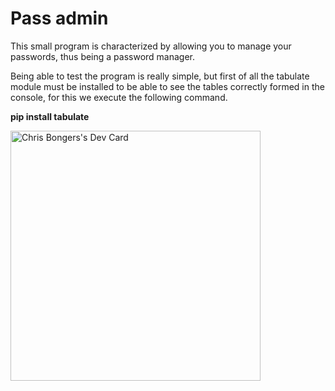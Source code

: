 <h1>Pass admin</h1>

<p>This small program is characterized by allowing you to manage your passwords, thus being a password manager.</p>

<p>
  Being able to test the program is really simple, but first of all the tabulate module must be installed to be able to see the tables correctly formed in the console,     for this we execute the following command.
</p>

<strong>pip install tabulate</strong>

<a href="https://app.daily.dev/MiguelMateot"><img src="https://github.com/MiguelMateoTavarez/nodetable/blob/main/devcard.svg" width="400" alt="Chris Bongers's Dev Card"/></a>
